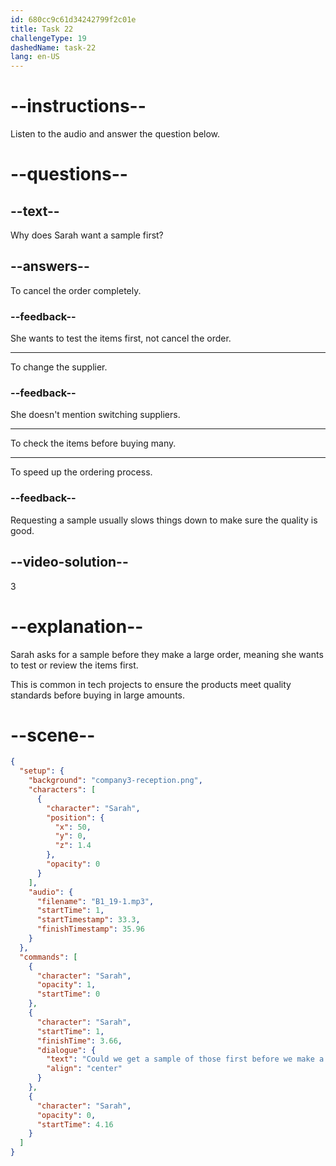 ```yaml
---
id: 680cc9c61d34242799f2c01e
title: Task 22
challengeType: 19
dashedName: task-22
lang: en-US
---
```


<!-- (Audio) Sarah: Could we get a sample of those first before we make a large order? -->

# --instructions--

Listen to the audio and answer the question below.

# --questions--

## --text--

Why does Sarah want a sample first?

## --answers--

To cancel the order completely.

### --feedback--

She wants to test the items first, not cancel the order.

---

To change the supplier.

### --feedback--

She doesn't mention switching suppliers.

---

To check the items before buying many.

---

To speed up the ordering process.

### --feedback--

Requesting a sample usually slows things down to make sure the quality is good.

## --video-solution--

3

# --explanation--

Sarah asks for a sample before they make a large order, meaning she wants to test or review the items first.

This is common in tech projects to ensure the products meet quality standards before buying in large amounts.

# --scene--

```json
{
  "setup": {
    "background": "company3-reception.png",
    "characters": [
      {
        "character": "Sarah",
        "position": {
          "x": 50,
          "y": 0,
          "z": 1.4
        },
        "opacity": 0
      }
    ],
    "audio": {
      "filename": "B1_19-1.mp3",
      "startTime": 1,
      "startTimestamp": 33.3,
      "finishTimestamp": 35.96
    }
  },
  "commands": [
    {
      "character": "Sarah",
      "opacity": 1,
      "startTime": 0
    },
    {
      "character": "Sarah",
      "startTime": 1,
      "finishTime": 3.66,
      "dialogue": {
        "text": "Could we get a sample of those first before we make a large order?",
        "align": "center"
      }
    },
    {
      "character": "Sarah",
      "opacity": 0,
      "startTime": 4.16
    }
  ]
}
```
